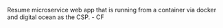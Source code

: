 Resume microservice web app that is running from a container via docker and digital ocean as the CSP. - CF 
